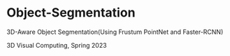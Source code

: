 # Object-Segmentation
3D-Aware Object Segmentation(Using Frustum PointNet and Faster-RCNN)

3D Visual Computing, Spring 2023
